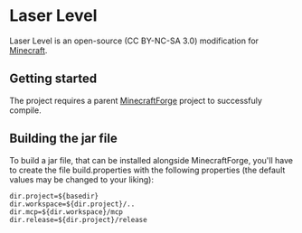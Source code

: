# Laser Level

Laser Level is an open-source (CC BY-NC-SA 3.0) modification for [Minecraft](http://www.minecraft.net/).

## Getting started

The project requires a parent [MinecraftForge](https://github.com/MinecraftForge/MinecraftForge) project to successfuly compile.

## Building the jar file

To build a jar file, that can be installed alongside MinecraftForge, you'll have to create the file build.properties with the following properties (the default values may be changed to your liking):

```
dir.project=${basedir}
dir.workspace=${dir.project}/..
dir.mcp=${dir.workspace}/mcp
dir.release=${dir.project}/release
```
